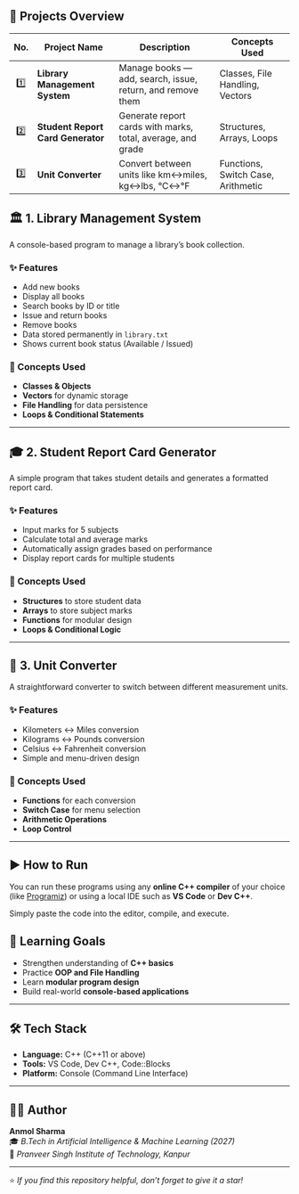 ## 📘 Projects Overview

| No. | Project Name | Description | Concepts Used |
|:---:|---------------|--------------|----------------|
| 1️⃣ | **Library Management System** | Manage books — add, search, issue, return, and remove them | Classes, File Handling, Vectors |
| 2️⃣ | **Student Report Card Generator** | Generate report cards with marks, total, average, and grade | Structures, Arrays, Loops |
| 3️⃣ | **Unit Converter** | Convert between units like km↔miles, kg↔lbs, °C↔°F | Functions, Switch Case, Arithmetic |
 

## 🏛️ 1. Library Management System

A console-based program to manage a library’s book collection.

### ✨ Features
- Add new books  
- Display all books  
- Search books by ID or title  
- Issue and return books  
- Remove books  
- Data stored permanently in `library.txt`  
- Shows current book status (Available / Issued)

### 🧠 Concepts Used
- **Classes & Objects**  
- **Vectors** for dynamic storage  
- **File Handling** for data persistence  
- **Loops & Conditional Statements**

---

## 🎓 2. Student Report Card Generator

A simple program that takes student details and generates a formatted report card.

### ✨ Features
- Input marks for 5 subjects  
- Calculate total and average marks  
- Automatically assign grades based on performance  
- Display report cards for multiple students  

### 🧠 Concepts Used
- **Structures** to store student data  
- **Arrays** to store subject marks  
- **Functions** for modular design  
- **Loops & Conditional Logic**

---

## 🔄 3. Unit Converter

A straightforward converter to switch between different measurement units.

### ✨ Features
- Kilometers ↔ Miles conversion  
- Kilograms ↔ Pounds conversion  
- Celsius ↔ Fahrenheit conversion  
- Simple and menu-driven design  

### 🧠 Concepts Used
- **Functions** for each conversion  
- **Switch Case** for menu selection  
- **Arithmetic Operations**  
- **Loop Control**

---


## ▶️ How to Run

You can run these programs using any **online C++ compiler** of your choice (like [Programiz](https://www.programiz.com/cpp-programming/online-compiler)) or using a local IDE such as **VS Code** or **Dev C++**.  

Simply paste the code into the editor, compile, and execute.



## 🧠 Learning Goals
- Strengthen understanding of **C++ basics**  
- Practice **OOP and File Handling**  
- Learn **modular program design**  
- Build real-world **console-based applications**

---

## 🛠️ Tech Stack
- **Language:** C++ (C++11 or above)  
- **Tools:** VS Code, Dev C++, Code::Blocks  
- **Platform:** Console (Command Line Interface)

---

## 👨‍💻 Author
**Anmol Sharma**  
🎓 *B.Tech in Artificial Intelligence & Machine Learning (2027)*  
🏫 *Pranveer Singh Institute of Technology, Kanpur*

---

⭐ *If you find this repository helpful, don’t forget to give it a star!*
